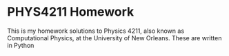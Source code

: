 # PHYS4211 Homework

This is my homework solutions to Physics 4211, also known as Computational Physics, at the University of New Orleans. These are written in Python
